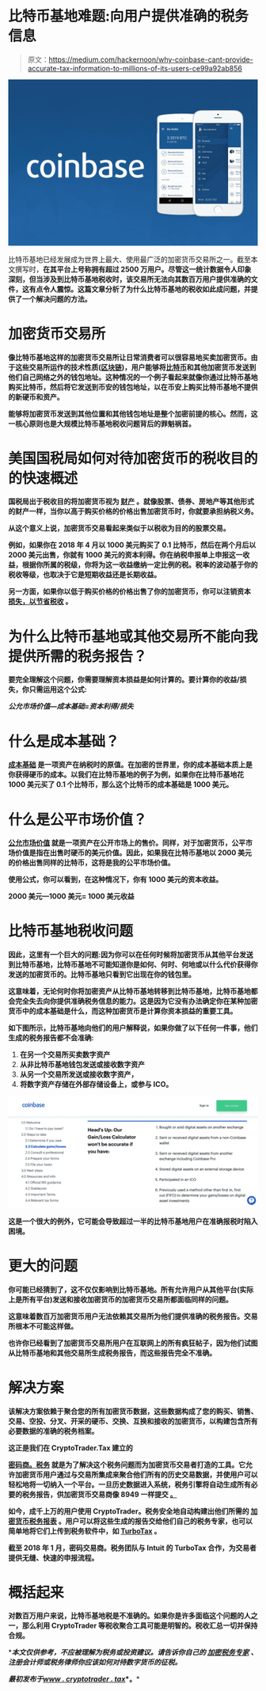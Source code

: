 # 比特币基地难题:向用户提供准确的税务信息

> 原文：<https://medium.com/hackernoon/why-coinbase-cant-provide-accurate-tax-information-to-millions-of-its-users-ce99a92ab856>

![](img/b44f933f3cd3c3893cf814cf1bbb8167.png)

比特币基地已经发展成为世界上最大、使用最广泛的加密货币交易所之一。截至本文撰写时，[](https://www.coinbase.com/)**在其平台上号称拥有超过 2500 万用户。尽管这一统计数据令人印象深刻，但当涉及到比特币基地税收时，该交易所无法向其数百万用户提供准确的文件，这有点令人震惊。这篇文章分析了为什么比特币基地的税收如此成问题，并提供了一个解决问题的方法。**

# **加密货币交易所**

**像比特币基地这样的加密货币交易所让日常消费者可以很容易地买卖加密货币。由于这些交易所运作的技术性质([区块链](https://hackernoon.com/tagged/blockchain))，用户能够将[比特币](https://hackernoon.com/tagged/bitcoin)和其他加密货币发送到他们自己网络之外的钱包地址。这种情况的一个例子看起来就像你通过比特币基地购买比特币，然后将它发送到币安的钱包地址，以在[](https://www.binance.com/en)**币安上购买比特币基地不提供的新硬币和资产。****

****能够将加密货币发送到其他位置和其他钱包地址是整个加密前提的核心。然而，这一核心原则也是大规模比特币基地税收问题背后的罪魁祸首。****

# ****美国国税局如何对待加密货币的税收目的的快速概述****

****国税局出于税收目的将加密货币视为 [**财产**](https://www.cryptotrader.tax/blog/the-traders-guide-to-cryptocurrency-taxes) 。就像股票、债券、房地产等其他形式的财产一样，当你以高于购买价格的价格出售加密货币时，你就要承担纳税义务。****

****从这个意义上说，加密货币交易看起来类似于以税收为目的的股票交易。****

****例如，如果你在 2018 年 4 月以 1000 美元购买了 0.1 比特币，然后在两个月后以 2000 美元出售，你就有 1000 美元的资本利得。你在纳税申报单上申报这一收益，根据你所属的税级，你将为这一收益缴纳一定比例的税。税率的波动基于你的税收等级，也取决于它是短期收益还是长期收益。****

****另一方面，如果你以低于购买价格的价格出售了你的加密货币，你可以注销资本 [**损失，以节省税收**](https://www.cryptotrader.tax/blog/how-to-handle-your-bitcoin-and-crypto-losses-for-tax-purposes) 。****

# ****为什么比特币基地或其他交易所不能向我提供所需的税务报告？****

****要完全理解这个问题，你需要理解资本损益是如何计算的。要计算你的收益/损失，你只需运用这个公式:****

*****公允市场价值—成本基础=资本利得/损失*****

# ****什么是成本基础？****

****[**成本基础**](https://www.investopedia.com/terms/c/costbasis.asp) 是一项资产在纳税时的原值。在加密的世界里，你的成本基础本质上是你获得硬币的成本。以我们在比特币基地的例子为例，如果你在比特币基地花 1000 美元买了 0.1 个比特币，那么这个比特币的成本基础是 1000 美元。****

# ****什么是公平市场价值？****

****[**公允市场价值**](https://www.investopedia.com/terms/f/fairmarketvalue.asp) 就是一项资产在公开市场上的售价。同样，对于加密货币，公平市场价值是指在出售时硬币的美元价值。因此，如果我在比特币基地以 2000 美元的价格出售同样的比特币，这将是我的公平市场价值。****

****使用公式，你可以看到，在这种情况下，你有 1000 美元的资本收益。****

****2000 美元—1000 美元= 1000 美元收益****

# ****比特币基地税收问题****

****因此，这里有一个巨大的问题:因为你可以在任何时候将加密货币从其他平台发送到比特币基地，比特币基地不可能知道你是如何、何时、何地或以什么代价获得你发送的加密货币的。比特币基地只看到它出现在你的钱包里。****

****这意味着，无论何时你将加密资产从比特币基地转移到比特币基地，比特币基地都会完全失去向你提供准确税务信息的能力。这是因为它没有办法确定你在某种加密货币中的成本基础是什么，而这种加密货币是计算你资本损益的重要工具。****

****如下图所示，比特币基地向他们的用户解释说，如果你做了以下任何一件事，他们生成的税务报告都不会准确:****

1.  ****在另一个交易所买卖数字资产****
2.  ****从非比特币基地钱包发送或接收数字资产****
3.  ****从另一个交易所发送或接收数字资产，****
4.  ****将数字资产存储在外部存储设备上，或参与 ICO。****

****![](img/305485663ba44c3abdb8e8dd45677111.png)****

****这是一个很大的例外，它可能会导致超过一半的比特币基地用户在准确报税时陷入困境。****

# ****更大的问题****

****你可能已经猜到了，这不仅仅影响到比特币基地。所有允许用户从其他平台(实际上是所有平台)发送和接收加密货币的加密货币交易所都面临同样的问题。****

****这意味着数百万加密货币用户无法依赖其交易所为他们提供准确的税务报告。交易所根本不可能这样做。****

****也许你已经看到了加密货币交易所用户在互联网上的所有疯狂帖子，因为他们试图从比特币基地和其他交易所生成税务报告，而这些报告完全不准确。****

# ****解决方案****

****该解决方案依赖于聚合您的所有加密货币数据，这些数据构成了您的购买、销售、交易、空投、分叉、开采的硬币、交换、互换和接收的加密货币，以构建包含所有必要数据的准确的税务档案。****

****这正是我们在 CryptoTrader.Tax 建立的****

****[**密码商。税务**](https://www.cryptotrader.tax/) 就是为了解决这个税务问题而为加密货币交易者打造的工具。它允许加密货币用户通过与交易所集成来聚合他们所有的历史交易数据，并使用户可以轻松地将一切纳入一个平台。一旦历史数据进入系统，税务引擎将自动生成所有必要的税务报告，供加密货币交易商像 8949 一样提交 [**。**](https://www.cryptotrader.tax/cryptocurrency-tax-reports)****

****如今，成千上万的用户使用 CryptoTrader。税务安全地自动构建出他们所需的 [**加密货币税务报表**](https://www.cryptotrader.tax/cryptocurrency-tax-reports) 。用户可以将这些生成的报告交给他们自己的税务专家，也可以简单地将它们上传到税务软件中，如 [**TurboTax**](https://turbotax.intuit.com/lp/ty18/online/temp_1.htm?znN=fln&znA=fi-dyn&ptr=cryptotrader&znTL=c4kWcKC1w&znTR=c1rzUtjvq&znC3=c4CNdkWIA&priorityCode=5708400000) 。****

****截至 2018 年 1 月，密码交易商。税务团队与 Intuit 的 TurboTax 合作，为交易者提供无缝、快速的申报流程。****

# ****概括起来****

****对数百万用户来说，比特币基地税是不准确的。如果你是许多面临这个问题的人之一，那么利用 CryptoTrader 等税收聚合工具可能是明智的。税收汇总一切并保持合规。****

******本文仅供参考，不应被理解为税务或投资建议。请告诉你自己的* [***加密税务专家***](https://www.cryptotrader.tax/crypto-tax-professionals) *、注册会计师或税务律师你应该如何对待数字货币的征税。*****

*****最初发布于*[*www . cryptotrader . tax*](https://www.cryptotrader.tax/blog/coinbase-taxes)*。*****
